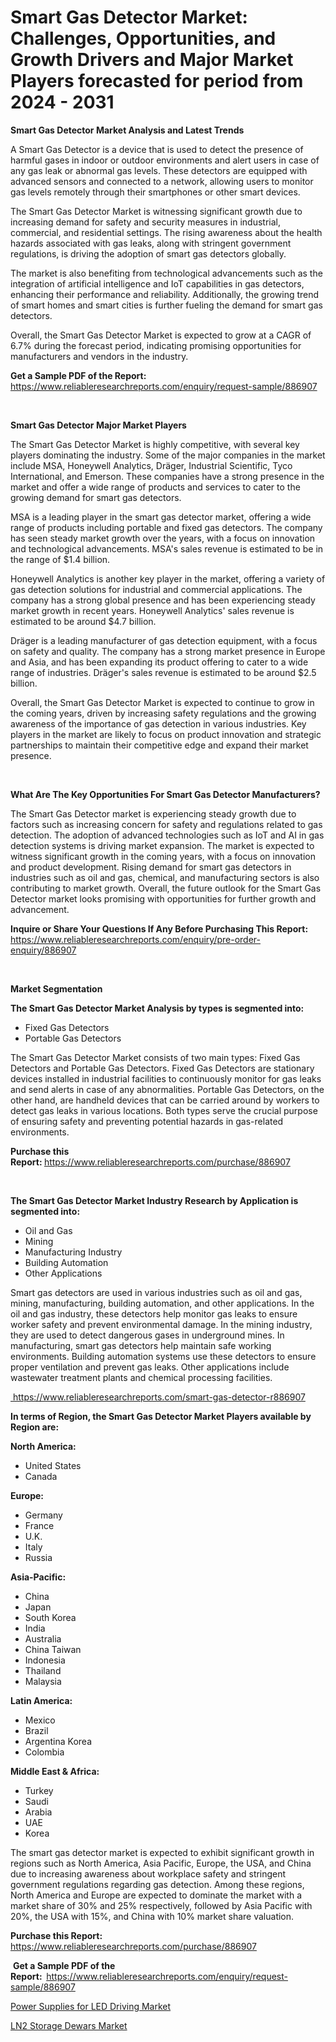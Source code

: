 <p><h1>Smart Gas Detector Market: Challenges, Opportunities, and Growth Drivers and Major Market Players forecasted for period from 2024 - 2031</h1></p><p><strong>Smart Gas Detector Market Analysis and Latest Trends</strong></p>
<p><p>A Smart Gas Detector is a device that is used to detect the presence of harmful gases in indoor or outdoor environments and alert users in case of any gas leak or abnormal gas levels. These detectors are equipped with advanced sensors and connected to a network, allowing users to monitor gas levels remotely through their smartphones or other smart devices.</p><p>The Smart Gas Detector Market is witnessing significant growth due to increasing demand for safety and security measures in industrial, commercial, and residential settings. The rising awareness about the health hazards associated with gas leaks, along with stringent government regulations, is driving the adoption of smart gas detectors globally.</p><p>The market is also benefiting from technological advancements such as the integration of artificial intelligence and IoT capabilities in gas detectors, enhancing their performance and reliability. Additionally, the growing trend of smart homes and smart cities is further fueling the demand for smart gas detectors.</p><p>Overall, the Smart Gas Detector Market is expected to grow at a CAGR of 6.7% during the forecast period, indicating promising opportunities for manufacturers and vendors in the industry.</p></p>
<p><strong>Get a Sample PDF of the Report:&nbsp;</strong> <a href="https://www.reliableresearchreports.com/enquiry/request-sample/886907">https://www.reliableresearchreports.com/enquiry/request-sample/886907</a></p>
<p>&nbsp;</p>
<p><strong>Smart Gas Detector Major Market Players</strong></p>
<p><p>The Smart Gas Detector Market is highly competitive, with several key players dominating the industry. Some of the major companies in the market include MSA, Honeywell Analytics, Dräger, Industrial Scientific, Tyco International, and Emerson. These companies have a strong presence in the market and offer a wide range of products and services to cater to the growing demand for smart gas detectors.</p><p>MSA is a leading player in the smart gas detector market, offering a wide range of products including portable and fixed gas detectors. The company has seen steady market growth over the years, with a focus on innovation and technological advancements. MSA's sales revenue is estimated to be in the range of $1.4 billion.</p><p>Honeywell Analytics is another key player in the market, offering a variety of gas detection solutions for industrial and commercial applications. The company has a strong global presence and has been experiencing steady market growth in recent years. Honeywell Analytics' sales revenue is estimated to be around $4.7 billion.</p><p>Dräger is a leading manufacturer of gas detection equipment, with a focus on safety and quality. The company has a strong market presence in Europe and Asia, and has been expanding its product offering to cater to a wide range of industries. Dräger's sales revenue is estimated to be around $2.5 billion.</p><p>Overall, the Smart Gas Detector Market is expected to continue to grow in the coming years, driven by increasing safety regulations and the growing awareness of the importance of gas detection in various industries. Key players in the market are likely to focus on product innovation and strategic partnerships to maintain their competitive edge and expand their market presence.</p></p>
<p>&nbsp;</p>
<p><strong>What Are The Key Opportunities For Smart Gas Detector Manufacturers?</strong></p>
<p><p>The Smart Gas Detector market is experiencing steady growth due to factors such as increasing concern for safety and regulations related to gas detection. The adoption of advanced technologies such as IoT and AI in gas detection systems is driving market expansion. The market is expected to witness significant growth in the coming years, with a focus on innovation and product development. Rising demand for smart gas detectors in industries such as oil and gas, chemical, and manufacturing sectors is also contributing to market growth. Overall, the future outlook for the Smart Gas Detector market looks promising with opportunities for further growth and advancement.</p></p>
<p><strong>Inquire or Share Your Questions If Any Before Purchasing This Report:</strong> <a href="https://www.reliableresearchreports.com/enquiry/pre-order-enquiry/886907">https://www.reliableresearchreports.com/enquiry/pre-order-enquiry/886907</a></p>
<p>&nbsp;</p>
<p><strong>Market Segmentation</strong></p>
<p><strong>The Smart Gas Detector Market Analysis by types is segmented into:</strong></p>
<p><ul><li>Fixed Gas Detectors</li><li>Portable Gas Detectors</li></ul></p>
<p><p>The Smart Gas Detector Market consists of two main types: Fixed Gas Detectors and Portable Gas Detectors. Fixed Gas Detectors are stationary devices installed in industrial facilities to continuously monitor for gas leaks and send alerts in case of any abnormalities. Portable Gas Detectors, on the other hand, are handheld devices that can be carried around by workers to detect gas leaks in various locations. Both types serve the crucial purpose of ensuring safety and preventing potential hazards in gas-related environments.</p></p>
<p><strong>Purchase this Report:&nbsp;</strong><a href="https://www.reliableresearchreports.com/purchase/886907">https://www.reliableresearchreports.com/purchase/886907</a></p>
<p>&nbsp;</p>
<p><strong>The Smart Gas Detector Market Industry Research by Application is segmented into:</strong></p>
<p><ul><li>Oil and Gas</li><li>Mining</li><li>Manufacturing Industry</li><li>Building Automation</li><li>Other Applications</li></ul></p>
<p><p>Smart gas detectors are used in various industries such as oil and gas, mining, manufacturing, building automation, and other applications. In the oil and gas industry, these detectors help monitor gas leaks to ensure worker safety and prevent environmental damage. In the mining industry, they are used to detect dangerous gases in underground mines. In manufacturing, smart gas detectors help maintain safe working environments. Building automation systems use these detectors to ensure proper ventilation and prevent gas leaks. Other applications include wastewater treatment plants and chemical processing facilities.</p></p>
<p><a href="https://www.reliableresearchreports.com/smart-gas-detector-r886907">&nbsp;https://www.reliableresearchreports.com/smart-gas-detector-r886907</a></p>
<p><strong>In terms of Region, the Smart Gas Detector Market Players available by Region are:</strong></p>
<p>
    <p> <strong> North America: </strong>
        <ul>
            <li>United States</li>
            <li>Canada</li>
        </ul>
        </p> 
    <p> <strong> Europe: </strong>
        <ul>
            <li>Germany</li>
            <li>France</li>
            <li>U.K.</li>
            <li>Italy</li>
            <li>Russia</li>
        </ul>
        </p> 
    <p> <strong> Asia-Pacific: </strong>
        <ul>
            <li>China</li>
            <li>Japan</li>
            <li>South Korea</li>
            <li>India</li>
            <li>Australia</li>
            <li>China Taiwan</li>
            <li>Indonesia</li>
            <li>Thailand</li>
            <li>Malaysia</li>
        </ul>
        </p> 
    <p> <strong> Latin America: </strong>
        <ul>
            <li>Mexico</li>
            <li>Brazil</li>
            <li>Argentina Korea</li>
            <li>Colombia</li>
        </ul>
        </p> 
    <p> <strong> Middle East & Africa: </strong>
        <ul>
            <li>Turkey</li>
            <li>Saudi</li>
            <li>Arabia</li>
            <li>UAE</li>
            <li>Korea</li>
        </ul>
    </p>
    </p>
<p><p>The smart gas detector market is expected to exhibit significant growth in regions such as North America, Asia Pacific, Europe, the USA, and China due to increasing awareness about workplace safety and stringent government regulations regarding gas detection. Among these regions, North America and Europe are expected to dominate the market with a market share of 30% and 25% respectively, followed by Asia Pacific with 20%, the USA with 15%, and China with 10% market share valuation.</p></p>
<p><strong>Purchase this Report: </strong><a href="https://www.reliableresearchreports.com/purchase/886907">https://www.reliableresearchreports.com/purchase/886907</a></p>
<p>&nbsp;<strong>Get a Sample PDF of the Report:&nbsp;&nbsp;</strong><a href="https://www.reliableresearchreports.com/enquiry/request-sample/886907">https://www.reliableresearchreports.com/enquiry/request-sample/886907</a></p>
<p><strong></strong></p>
<p><p><a href="https://github.com/smithy59/Market-Research-Report-List-1/blob/main/power-supplies-for-led-driving-market.md">Power Supplies for LED Driving Market</a></p><p><a href="https://view.publitas.com/reportprime-1/global-ln2-storage-dewars-market-share-and-growth-opportunities-and-market-size-growing-with-a-cagr-of-6-9-for-period-from-2024-2031/">LN2 Storage Dewars Market</a></p></p>